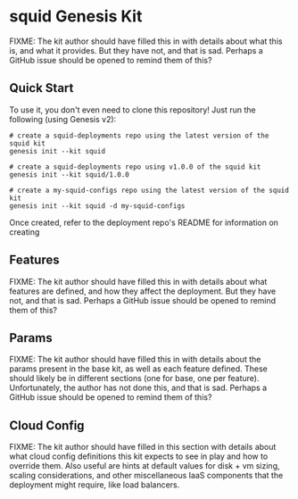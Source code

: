 squid Genesis Kit
=================

FIXME: The kit author should have filled this in with details about
what this is, and what it provides. But they have not, and that is sad.
Perhaps a GitHub issue should be opened to remind them of this?

Quick Start
-----------

To use it, you don't even need to clone this repository! Just run
the following (using Genesis v2):

```
# create a squid-deployments repo using the latest version of the squid kit
genesis init --kit squid

# create a squid-deployments repo using v1.0.0 of the squid kit
genesis init --kit squid/1.0.0

# create a my-squid-configs repo using the latest version of the squid kit
genesis init --kit squid -d my-squid-configs
```

Once created, refer to the deployment repo's README for information on creating

Features
-------

FIXME: The kit author should have filled this in with details
about what features are defined, and how they affect the deployment. But they
have not, and that is sad. Perhaps a GitHub issue should be opened to remind
them of this?

Params
------

FIXME: The kit author should have filled this in with details about the params
present in the base kit, as well as each feature defined. These should likely
be in different sections (one for base, one per feature). Unfortunately,
the author has not done this, and that is sad. Perhaps a GitHub issue
should be opened to remind them of this?

Cloud Config
------------

FIXME: The kit author should have filled in this section with details about
what cloud config definitions this kit expects to see in play and how to
override them. Also useful are hints at default values for disk + vm sizing,
scaling considerations, and other miscellaneous IaaS components that the deployment
might require, like load balancers.

